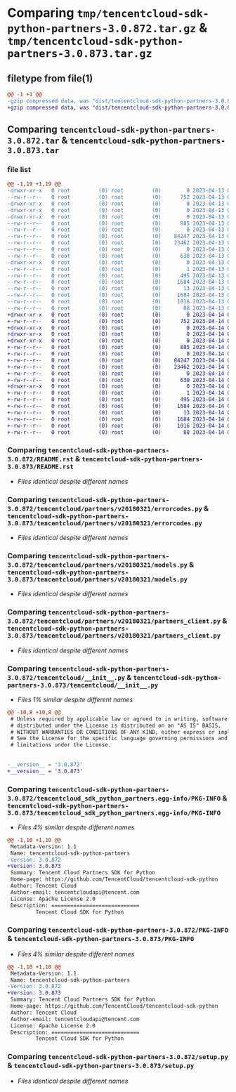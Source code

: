 # Comparing `tmp/tencentcloud-sdk-python-partners-3.0.872.tar.gz` & `tmp/tencentcloud-sdk-python-partners-3.0.873.tar.gz`

## filetype from file(1)

```diff
@@ -1 +1 @@
-gzip compressed data, was "dist/tencentcloud-sdk-python-partners-3.0.872.tar", last modified: Thu Apr 13 00:53:33 2023, max compression
+gzip compressed data, was "dist/tencentcloud-sdk-python-partners-3.0.873.tar", last modified: Fri Apr 14 00:49:19 2023, max compression
```

## Comparing `tencentcloud-sdk-python-partners-3.0.872.tar` & `tencentcloud-sdk-python-partners-3.0.873.tar`

### file list

```diff
@@ -1,19 +1,19 @@
-drwxr-xr-x   0 root         (0) root         (0)        0 2023-04-13 00:53:33.000000 tencentcloud-sdk-python-partners-3.0.872/
--rw-r--r--   0 root         (0) root         (0)      752 2023-04-13 00:53:32.000000 tencentcloud-sdk-python-partners-3.0.872/README.rst
-drwxr-xr-x   0 root         (0) root         (0)        0 2023-04-13 00:53:33.000000 tencentcloud-sdk-python-partners-3.0.872/tencentcloud/
-drwxr-xr-x   0 root         (0) root         (0)        0 2023-04-13 00:53:33.000000 tencentcloud-sdk-python-partners-3.0.872/tencentcloud/partners/
-drwxr-xr-x   0 root         (0) root         (0)        0 2023-04-13 00:53:33.000000 tencentcloud-sdk-python-partners-3.0.872/tencentcloud/partners/v20180321/
--rw-r--r--   0 root         (0) root         (0)      885 2023-04-13 00:53:32.000000 tencentcloud-sdk-python-partners-3.0.872/tencentcloud/partners/v20180321/errorcodes.py
--rw-r--r--   0 root         (0) root         (0)        0 2023-04-13 00:53:32.000000 tencentcloud-sdk-python-partners-3.0.872/tencentcloud/partners/v20180321/__init__.py
--rw-r--r--   0 root         (0) root         (0)    84247 2023-04-13 00:53:32.000000 tencentcloud-sdk-python-partners-3.0.872/tencentcloud/partners/v20180321/models.py
--rw-r--r--   0 root         (0) root         (0)    23462 2023-04-13 00:53:32.000000 tencentcloud-sdk-python-partners-3.0.872/tencentcloud/partners/v20180321/partners_client.py
--rw-r--r--   0 root         (0) root         (0)        0 2023-04-13 00:53:32.000000 tencentcloud-sdk-python-partners-3.0.872/tencentcloud/partners/__init__.py
--rw-r--r--   0 root         (0) root         (0)      630 2023-04-13 00:53:32.000000 tencentcloud-sdk-python-partners-3.0.872/tencentcloud/__init__.py
-drwxr-xr-x   0 root         (0) root         (0)        0 2023-04-13 00:53:33.000000 tencentcloud-sdk-python-partners-3.0.872/tencentcloud_sdk_python_partners.egg-info/
--rw-r--r--   0 root         (0) root         (0)        1 2023-04-13 00:53:33.000000 tencentcloud-sdk-python-partners-3.0.872/tencentcloud_sdk_python_partners.egg-info/dependency_links.txt
--rw-r--r--   0 root         (0) root         (0)      495 2023-04-13 00:53:33.000000 tencentcloud-sdk-python-partners-3.0.872/tencentcloud_sdk_python_partners.egg-info/SOURCES.txt
--rw-r--r--   0 root         (0) root         (0)     1684 2023-04-13 00:53:33.000000 tencentcloud-sdk-python-partners-3.0.872/tencentcloud_sdk_python_partners.egg-info/PKG-INFO
--rw-r--r--   0 root         (0) root         (0)       13 2023-04-13 00:53:33.000000 tencentcloud-sdk-python-partners-3.0.872/tencentcloud_sdk_python_partners.egg-info/top_level.txt
--rw-r--r--   0 root         (0) root         (0)     1684 2023-04-13 00:53:33.000000 tencentcloud-sdk-python-partners-3.0.872/PKG-INFO
--rw-r--r--   0 root         (0) root         (0)     1016 2023-04-13 00:53:32.000000 tencentcloud-sdk-python-partners-3.0.872/setup.py
--rw-r--r--   0 root         (0) root         (0)       88 2023-04-13 00:53:33.000000 tencentcloud-sdk-python-partners-3.0.872/setup.cfg
+drwxr-xr-x   0 root         (0) root         (0)        0 2023-04-14 00:49:19.000000 tencentcloud-sdk-python-partners-3.0.873/
+-rw-r--r--   0 root         (0) root         (0)      752 2023-04-14 00:49:19.000000 tencentcloud-sdk-python-partners-3.0.873/README.rst
+drwxr-xr-x   0 root         (0) root         (0)        0 2023-04-14 00:49:19.000000 tencentcloud-sdk-python-partners-3.0.873/tencentcloud/
+drwxr-xr-x   0 root         (0) root         (0)        0 2023-04-14 00:49:19.000000 tencentcloud-sdk-python-partners-3.0.873/tencentcloud/partners/
+drwxr-xr-x   0 root         (0) root         (0)        0 2023-04-14 00:49:19.000000 tencentcloud-sdk-python-partners-3.0.873/tencentcloud/partners/v20180321/
+-rw-r--r--   0 root         (0) root         (0)      885 2023-04-14 00:49:19.000000 tencentcloud-sdk-python-partners-3.0.873/tencentcloud/partners/v20180321/errorcodes.py
+-rw-r--r--   0 root         (0) root         (0)        0 2023-04-14 00:49:19.000000 tencentcloud-sdk-python-partners-3.0.873/tencentcloud/partners/v20180321/__init__.py
+-rw-r--r--   0 root         (0) root         (0)    84247 2023-04-14 00:49:19.000000 tencentcloud-sdk-python-partners-3.0.873/tencentcloud/partners/v20180321/models.py
+-rw-r--r--   0 root         (0) root         (0)    23462 2023-04-14 00:49:19.000000 tencentcloud-sdk-python-partners-3.0.873/tencentcloud/partners/v20180321/partners_client.py
+-rw-r--r--   0 root         (0) root         (0)        0 2023-04-14 00:49:19.000000 tencentcloud-sdk-python-partners-3.0.873/tencentcloud/partners/__init__.py
+-rw-r--r--   0 root         (0) root         (0)      630 2023-04-14 00:49:19.000000 tencentcloud-sdk-python-partners-3.0.873/tencentcloud/__init__.py
+drwxr-xr-x   0 root         (0) root         (0)        0 2023-04-14 00:49:19.000000 tencentcloud-sdk-python-partners-3.0.873/tencentcloud_sdk_python_partners.egg-info/
+-rw-r--r--   0 root         (0) root         (0)        1 2023-04-14 00:49:19.000000 tencentcloud-sdk-python-partners-3.0.873/tencentcloud_sdk_python_partners.egg-info/dependency_links.txt
+-rw-r--r--   0 root         (0) root         (0)      495 2023-04-14 00:49:19.000000 tencentcloud-sdk-python-partners-3.0.873/tencentcloud_sdk_python_partners.egg-info/SOURCES.txt
+-rw-r--r--   0 root         (0) root         (0)     1684 2023-04-14 00:49:19.000000 tencentcloud-sdk-python-partners-3.0.873/tencentcloud_sdk_python_partners.egg-info/PKG-INFO
+-rw-r--r--   0 root         (0) root         (0)       13 2023-04-14 00:49:19.000000 tencentcloud-sdk-python-partners-3.0.873/tencentcloud_sdk_python_partners.egg-info/top_level.txt
+-rw-r--r--   0 root         (0) root         (0)     1684 2023-04-14 00:49:19.000000 tencentcloud-sdk-python-partners-3.0.873/PKG-INFO
+-rw-r--r--   0 root         (0) root         (0)     1016 2023-04-14 00:49:19.000000 tencentcloud-sdk-python-partners-3.0.873/setup.py
+-rw-r--r--   0 root         (0) root         (0)       88 2023-04-14 00:49:19.000000 tencentcloud-sdk-python-partners-3.0.873/setup.cfg
```

### Comparing `tencentcloud-sdk-python-partners-3.0.872/README.rst` & `tencentcloud-sdk-python-partners-3.0.873/README.rst`

 * *Files identical despite different names*

### Comparing `tencentcloud-sdk-python-partners-3.0.872/tencentcloud/partners/v20180321/errorcodes.py` & `tencentcloud-sdk-python-partners-3.0.873/tencentcloud/partners/v20180321/errorcodes.py`

 * *Files identical despite different names*

### Comparing `tencentcloud-sdk-python-partners-3.0.872/tencentcloud/partners/v20180321/models.py` & `tencentcloud-sdk-python-partners-3.0.873/tencentcloud/partners/v20180321/models.py`

 * *Files identical despite different names*

### Comparing `tencentcloud-sdk-python-partners-3.0.872/tencentcloud/partners/v20180321/partners_client.py` & `tencentcloud-sdk-python-partners-3.0.873/tencentcloud/partners/v20180321/partners_client.py`

 * *Files identical despite different names*

### Comparing `tencentcloud-sdk-python-partners-3.0.872/tencentcloud/__init__.py` & `tencentcloud-sdk-python-partners-3.0.873/tencentcloud/__init__.py`

 * *Files 1% similar despite different names*

```diff
@@ -10,8 +10,8 @@
 # Unless required by applicable law or agreed to in writing, software
 # distributed under the License is distributed on an "AS IS" BASIS,
 # WITHOUT WARRANTIES OR CONDITIONS OF ANY KIND, either express or implied.
 # See the License for the specific language governing permissions and
 # limitations under the License.
 
 
-__version__ = '3.0.872'
+__version__ = '3.0.873'
```

### Comparing `tencentcloud-sdk-python-partners-3.0.872/tencentcloud_sdk_python_partners.egg-info/PKG-INFO` & `tencentcloud-sdk-python-partners-3.0.873/tencentcloud_sdk_python_partners.egg-info/PKG-INFO`

 * *Files 4% similar despite different names*

```diff
@@ -1,10 +1,10 @@
 Metadata-Version: 1.1
 Name: tencentcloud-sdk-python-partners
-Version: 3.0.872
+Version: 3.0.873
 Summary: Tencent Cloud Partners SDK for Python
 Home-page: https://github.com/TencentCloud/tencentcloud-sdk-python
 Author: Tencent Cloud
 Author-email: tencentcloudapi@tencent.com
 License: Apache License 2.0
 Description: ============================
         Tencent Cloud SDK for Python
```

### Comparing `tencentcloud-sdk-python-partners-3.0.872/PKG-INFO` & `tencentcloud-sdk-python-partners-3.0.873/PKG-INFO`

 * *Files 4% similar despite different names*

```diff
@@ -1,10 +1,10 @@
 Metadata-Version: 1.1
 Name: tencentcloud-sdk-python-partners
-Version: 3.0.872
+Version: 3.0.873
 Summary: Tencent Cloud Partners SDK for Python
 Home-page: https://github.com/TencentCloud/tencentcloud-sdk-python
 Author: Tencent Cloud
 Author-email: tencentcloudapi@tencent.com
 License: Apache License 2.0
 Description: ============================
         Tencent Cloud SDK for Python
```

### Comparing `tencentcloud-sdk-python-partners-3.0.872/setup.py` & `tencentcloud-sdk-python-partners-3.0.873/setup.py`

 * *Files identical despite different names*

